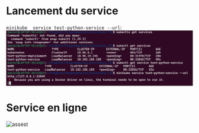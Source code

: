 # Lancement du service

`minikube  service test-python-service --url`:
![assest](assets/result.png)


# Service en ligne
![assest](assets/deploeiment.png)
